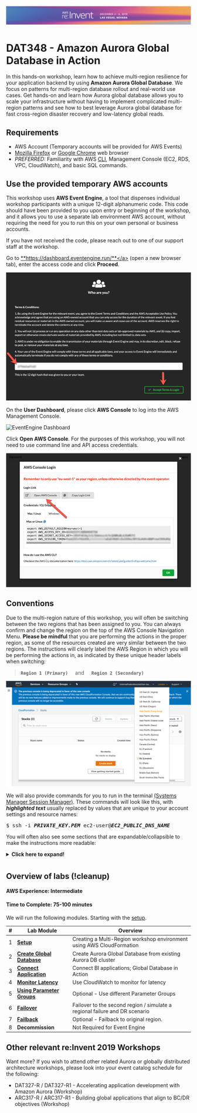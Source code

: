 # ![AWS re:Invent 2019](/assets/reinvent19_topbanner.png)

# DAT348 - Amazon Aurora Global Database in Action

In this hands-on workshop, learn how to achieve multi-region resilience for your application backend by using **Amazon Aurora Global Database**. We focus on patterns for multi-region database rollout and real-world use cases. Get hands-on and learn how Aurora global database allows you to scale your infrastructure without having to implement complicated multi-region patterns and see how to best leverage Aurora global database for fast cross-region disaster recovery and low-latency global reads.

## Requirements
* AWS Account (Temporary accounts will be provided for AWS Events)
* [Mozilla Firefox](https://www.mozilla.org/firefox/) or [Google Chrome](https://www.google.com/chrome/) web browser
* _PREFERRED:_ Familiarity with AWS [CLI](https://aws.amazon.com/cli), Management Console (EC2, RDS, VPC, CloudWatch), and basic SQL commands.

## Use the provided temporary AWS accounts

This workshop uses **AWS Event Engine**, a tool that dispenses individual workshop participants with a unique 12-digit alphanumeric code. This code should have been provided to you upon entry or beginning of the workshop, and it allows you to use a separate lab environment AWS account, without requiring the need for you to run this on your own personal or business accounts.

If you have not received the code, please reach out to one of our support staff at the workshop.

Go to <a href="https://dashboard.eventengine.run/" target="_blank">**https://dashboard.eventengine.run/**</a> (open a new browser tab), enter the access code and click **Proceed**.

<span class="image">![EventEngine Login](ee-login.png?raw=true)</span>

On the **User Dashboard**, please click **AWS Console** to log into the AWS Management Console.

<span class="image">![EventEngine Dashboard](ee-dashboard.png?raw=true)</span>

Click **Open AWS Console**. For the purposes of this workshop, you will not need to use command line and API access credentials.

<span class="image">![EventEngine Open Console](ee-open-console.png?raw=true)</span>

## Conventions

Due to the multi-region nature of this workshop, you will often be switching between the two regions that has been assigned to you. You can always confirm and change the region on the top of the AWS Console Navigation Menu. __Please be mindful__ that you are performing the actions in the proper region, as some of the resources created are very similar between the two regions. The instructions will clearly label the AWS Region in which you will be performing the actions in, as indicated by these unique header labels when switching:

> **`Region 1 (Primary)`**    &nbsp;&nbsp;&nbsp;&nbsp;and&nbsp;&nbsp;&nbsp;&nbsp;    **`Region 2 (Secondary)`**

![Console Region Change](/assets/images/region-change.png)

We will also provide commands for you to run in the terminal [(Systems Manager Session Manager)](https://aws.amazon.com/systems-manager/features/#Session_Manager). These commands will look like this, with <b><i>highlighted text</i></b> usually replaced by values that are unique to your account settings and resource names:

<pre>
$ ssh -i <b><i>PRIVATE_KEY.PEM</i></b> ec2-user@<b><i>EC2_PUBLIC_DNS_NAME</i></b>
</pre>

You will often also see some sections that are expandable/collapsible to make the instructions more readable:

<details>
<summary><b>Click here to expand!</b>
</summary>
Good job! You expanded for more details! Click again to hide/collapse.
</details>

#

## Overview of labs (!cleanup)

#### AWS Experience: Intermediate
#### Time to Complete: 75-100 minutes

We will run the following modules. Starting with the [setup](setup/index.md).

\# | Lab Module |  Overview
--- | --- | ---
1 | [**Setup**](setup/index.md) | Creating a Multi-Region workshop environment using AWS CloudFormation
2 | [**Create Global Database**](gdb/index.md) | Create Aurora Global Database from existing Aurora DB cluster
3 | [**Connect Application**](biapp/index.md) | Connect BI applications; Global Database in Action
4 | [**Monitor Latency**](cw/index.md) | Use CloudWatch to monitor for latency
5 | [**Using Parameter Groups**](pg/index.md) | Optional - Use different Parameter Groups
6 | [**Failover**](failover/index.md) | Failover to the second region / simulate a regional failure and DR scenario
7 | [**Failback**](failback/index.md) | Optional - Failback to original region.
8 | **Decommission** | Not Required for Event Engine

<!--

## Lab environment at a glance (!cleanup)

To ensure everyone has a consistent experience, we have created a foundational template for <a href="https://aws.amazon.com/cloudformation/" target="_blank">AWS CloudFormation</a> that provisions the resources needed for the lab environment.

<div class="architecture"><img src="/assets/images/generic-architecture.png"></div>

The environment deployed using CloudFormation includes several components:



*	a <a href="https://docs.aws.amazon.com/vpc/latest/userguide/what-is-amazon-vpc.html" target="_blank">Amazon VPC</a> network configuration with public and private subnets
*	a <a href="https://docs.aws.amazon.com/AmazonRDS/latest/UserGuide/USER_VPC.WorkingWithRDSInstanceinaVPC.html#USER_VPC.Subnets" target="_blank">Database subnet group</a> and relevant <a href="https://docs.aws.amazon.com/vpc/latest/userguide/VPC_SecurityGroups.html" target="_blank">security groups</a> for the cluster and workstation
*	a <a href="https://docs.aws.amazon.com/AWSEC2/latest/UserGuide/Instances.html" target="_blank">Amazon EC2 instance</a> configured with the software components needed for the lab
*	<a href="https://docs.aws.amazon.com/IAM/latest/UserGuide/id_roles.html" target="_blank">IAM roles</a> with access permissions for the workstation and cluster permissions for <a href="https://docs.aws.amazon.com/AmazonRDS/latest/UserGuide/USER_Monitoring.OS.html" target="_blank">enhanced monitoring</a>, S3 access and logging
*	Custom cluster and DB instance <a href="https://docs.aws.amazon.com/AmazonRDS/latest/UserGuide/USER_WorkingWithParamGroups.html" target="_blank">parameter groups</a> for the Amazon Aurora cluster, enabling logging and performance schema
*	an <a href="https://docs.aws.amazon.com/AmazonRDS/latest/AuroraUserGuide/CHAP_AuroraOverview.html" target="_blank">Amazon Aurora</a> MySQL DB cluster with 2 nodes: a writer and read replica
* the master database credentials will be generated automatically and stored in an <A href="https://docs.aws.amazon.com/secretsmanager/latest/userguide/intro.html" target="_blank">AWS Secrets Manager</a> secret.
*	a <a href="https://docs.aws.amazon.com/AmazonRDS/latest/AuroraUserGuide/Aurora.Integrating.AutoScaling.html" target="_blank">read replica auto scaling</a> configuration
*	a <a href="https://docs.aws.amazon.com/systems-manager/latest/userguide/what-is-systems-manager.html" target="_blank">AWS Systems Manager</a> command document to execute a load test
-->

## Other relevant re:Invent 2019 Workshops

Want more? If you wish to attend other related Aurora or globally distributed architecture workshops, please look into your event catalog schedule for the following:

* DAT327-R / DAT327-R1 - Accelerating application development with Amazon Aurora (Workshop)
* ARC317-R / ARC317-R1 - Building global applications that align to BC/DR objectives (Workshop)
